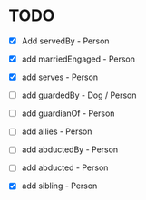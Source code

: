 # TODO
- [x] Add servedBy - Person
- [x] add marriedEngaged - Person
- [x] add serves - Person
- [ ] add guardedBy - Dog / Person
- [ ] add guardianOf - Person
- [ ] add allies - Person
- [ ] add abductedBy - Person
- [ ] add abducted - Person
- [x] add sibling - Person

